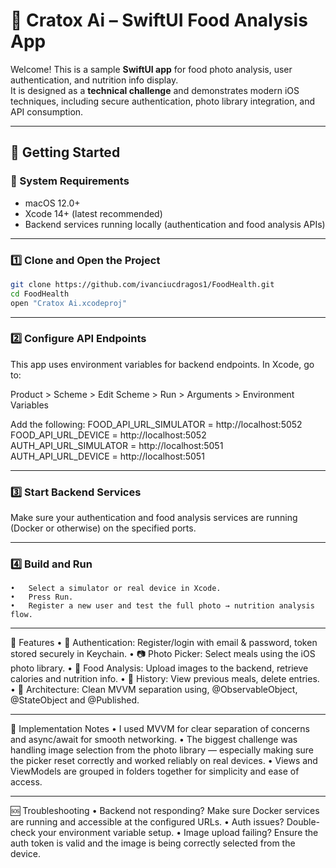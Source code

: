 # 🥗 Cratox Ai – SwiftUI Food Analysis App

Welcome! This is a sample **SwiftUI app** for food photo analysis, user authentication, and nutrition info display.  
It is designed as a **technical challenge** and demonstrates modern iOS techniques, including secure authentication, photo library integration, and API consumption.

----------------------------------

## 🚀 Getting Started

### 🧰 System Requirements
- macOS 12.0+
- Xcode 14+ (latest recommended)
- Backend services running locally (authentication and food analysis APIs)

---

### 1️⃣ Clone and Open the Project

```bash
git clone https://github.com/ivanciucdragos1/FoodHealth.git
cd FoodHealth
open "Cratox Ai.xcodeproj"
```
----------------------------------

### 2️⃣ Configure API Endpoints

This app uses environment variables for backend endpoints.
In Xcode, go to:

Product > Scheme > Edit Scheme > Run > Arguments > Environment Variables

Add the following:
FOOD_API_URL_SIMULATOR = http://localhost:5052  
FOOD_API_URL_DEVICE    = http://localhost:5052  
AUTH_API_URL_SIMULATOR = http://localhost:5051  
AUTH_API_URL_DEVICE    = http://localhost:5051 

----------------------------------

### 3️⃣ Start Backend Services

Make sure your authentication and food analysis services are running (Docker or otherwise) on the specified ports.

----------------------------------

### 4️⃣ Build and Run
	•	Select a simulator or real device in Xcode.
	•	Press Run.
	•	Register a new user and test the full photo → nutrition analysis flow.


----------------------------------

 📱 Features
	•	🔐 Authentication: Register/login with email & password, token stored securely in Keychain.
	•	📷 Photo Picker: Select meals using the iOS photo library.
	•	🍱 Food Analysis: Upload images to the backend, retrieve calories and nutrition info.
	•	📜 History: View previous meals, delete entries.
	•	🧠 Architecture: Clean MVVM separation using, @ObservableObject, @StateObject and @Published.

----------------------------------

🧪 Implementation Notes
	•	I used MVVM for clear separation of concerns and async/await for smooth networking.
	•	The biggest challenge was handling image selection from the photo library — especially making sure the picker reset correctly and worked reliably on real devices.
	•	Views and ViewModels are grouped in folders together for simplicity and ease of access.

----------------------------------

 🆘 Troubleshooting
	•	Backend not responding?
Make sure Docker services are running and accessible at the configured URLs.
	•	Auth issues?
Double-check your environment variable setup.
	•	Image upload failing?
Ensure the auth token is valid and the image is being correctly selected from the device.
